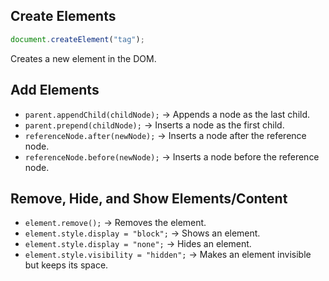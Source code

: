 ## Create Elements

```js
document.createElement("tag");
```

Creates a new element in the DOM.

## Add Elements

- `parent.appendChild(childNode);` → Appends a node as the last child.
- `parent.prepend(childNode);` → Inserts a node as the first child.
- `referenceNode.after(newNode);` → Inserts a node after the reference node.
- `referenceNode.before(newNode);` → Inserts a node before the reference node.

## Remove, Hide, and Show Elements/Content

- `element.remove();` → Removes the element.
- `element.style.display = "block";` → Shows an element.
- `element.style.display = "none";` → Hides an element.
- `element.style.visibility = "hidden";` → Makes an element invisible but keeps its space.
